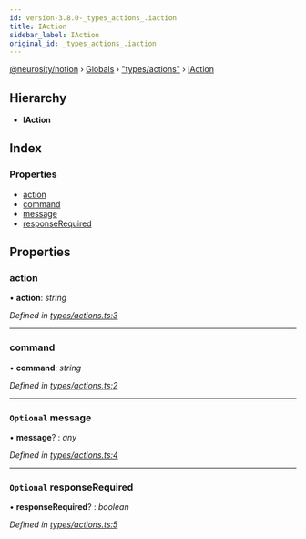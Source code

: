 ```yaml
---
id: version-3.8.0-_types_actions_.iaction
title: IAction
sidebar_label: IAction
original_id: _types_actions_.iaction
---
```


[@neurosity/notion](../index.md) › [Globals](../globals.md) › ["types/actions"](../modules/_types_actions_.md) › [IAction](_types_actions_.iaction.md)

## Hierarchy

* **IAction**

## Index

### Properties

* [action](_types_actions_.iaction.md#action)
* [command](_types_actions_.iaction.md#command)
* [message](_types_actions_.iaction.md#optional-message)
* [responseRequired](_types_actions_.iaction.md#optional-responserequired)

## Properties

###  action

• **action**: *string*

*Defined in [types/actions.ts:3](https://github.com/neurosity/notion-js/blob/58d781f/src/types/actions.ts#L3)*

___

###  command

• **command**: *string*

*Defined in [types/actions.ts:2](https://github.com/neurosity/notion-js/blob/58d781f/src/types/actions.ts#L2)*

___

### `Optional` message

• **message**? : *any*

*Defined in [types/actions.ts:4](https://github.com/neurosity/notion-js/blob/58d781f/src/types/actions.ts#L4)*

___

### `Optional` responseRequired

• **responseRequired**? : *boolean*

*Defined in [types/actions.ts:5](https://github.com/neurosity/notion-js/blob/58d781f/src/types/actions.ts#L5)*
